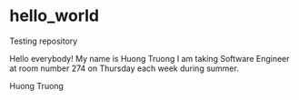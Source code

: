 # hello_world
Testing repository


Hello everybody!
My name is Huong Truong
I am taking Software Engineer at room number 274 on Thursday each week during summer.

Huong Truong

